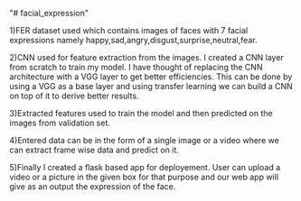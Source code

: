 "# facial_expression" 

1)FER dataset used which contains images of faces with 7 facial expressions namely happy,sad,angry,disgust,surprise,neutral,fear.

2)CNN used for feature extraction from the images. I created a CNN layer from scratch to train my model. I have thought of replacing the CNN architecture with a VGG layer to get better efficiencies. This can be done by using a VGG as a base layer and using transfer learning we can build a CNN on top of it to derive better results.

3)Extracted features used to train the model and then predicted on the images from validation set.

4)Entered data can be in the form of a single image or a video where we can extract frame wise data and predict on it.

5)Finally I created a flask based app for deployement. User can upload a video or a picture in the given box for that purpose and our web app will give as an output the expression of the face.
